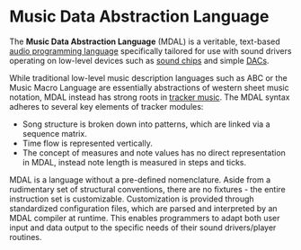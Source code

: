 # Music Data Abstraction Language

The **Music Data Abstraction Language** (MDAL) is a veritable, text-based
[audio programming language](https://en.wikipedia.org/wiki/Audio_programming_language)
specifically tailored for use with sound drivers operating on low-level devices
such as [sound chips](https://en.wikipedia.org/wiki/Sound_chip) and simple
[DACs](https://en.wikipedia.org/wiki/Digital-to-analog_converter).

While traditional low-level music description languages such as ABC or the Music
Macro Language are essentially abstractions of western sheet music notation,
MDAL instead has strong roots in [tracker music](https://en.wikipedia.org/wiki/Music_tracker).
The MDAL syntax adheres to several key elements of tracker modules:

* Song structure is broken down into patterns, which are linked via a sequence
  matrix.
* Time flow is represented vertically.
* The concept of measures and note values has no direct representation in MDAL,
  instead note length is measured in steps and ticks.

MDAL is a language without a pre-defined nomenclature. Aside from a rudimentary
set of structural conventions, there are no fixtures - the entire instruction
set is customizable. Customization is provided through standardized
configuration files, which are parsed and interpreted by an MDAL compiler at
runtime. This enables programmers to adapt both user input and data output to
the specific needs of their sound drivers/player routines.
